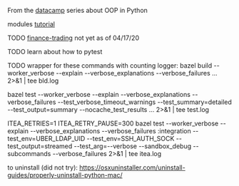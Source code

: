From the [datacamp](https://www.datacamp.com/community/tutorials/python-oop-tutorial) series about OOP in Python


modules [tutorial](https://realpython.com/python-modules-packages)

TODO [finance-trading](https://www.datacamp.com/community/tutorials/finance-python-trading) not yet as of 04/17/20

TODO learn about how to pytest


TODO wrapper for these commands with counting logger:
bazel build --worker_verbose --explain --verbose_explanations --verbose_failures ... 2>&1 | tee bld.log

bazel test --worker_verbose --explain --verbose_explanations --verbose_failures --test_verbose_timeout_warnings --test_summary=detailed --test_output=summary --nocache_test_results ... 2>&1 | tee test.log

ITEA_RETRIES=1 ITEA_RETRY_PAUSE=300 bazel test --worker_verbose --explain --verbose_explanations --verbose_failures :integration --test_env=UBER_LDAP_UID --test_env=SSH_AUTH_SOCK --test_output=streamed --test_arg=--verbose --sandbox_debug --subcommands --verbose_failures  2>&1 | tee itea.log


to uninstall (did not try): https://osxuninstaller.com/uninstall-guides/properly-uninstall-python-mac/
